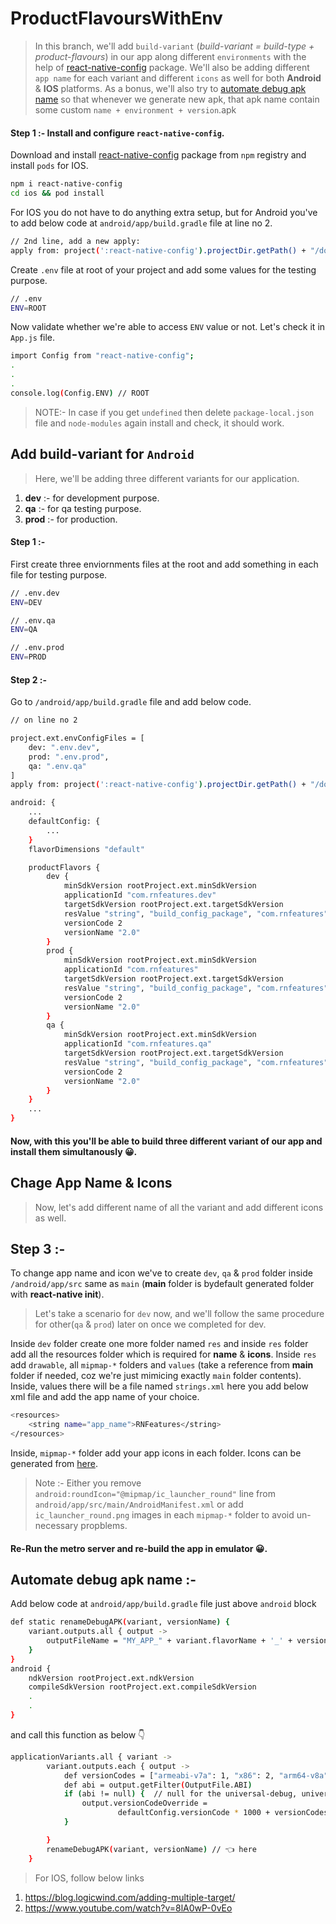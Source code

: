 # ProductFlavoursWithEnv

> In this branch, we'll add `build-variant` (_build-variant = build-type + product-flavours_) in our app along different `environments` with the help of [react-native-config](https://github.com/luggit/react-native-config) package. We'll also be adding different `app name` for each variant and different `icons` as well for both **Android** & **IOS** platforms.
> As a bonus, we'll also try to [automate debug apk name]() so that whenever we generate new apk, that apk name contain some custom `name + environment + version`.apk

#### Step 1 :- Install and configure `react-native-config`.

Download and install [react-native-config](https://www.npmjs.com/package/react-native-config) package from `npm` registry and install `pods` for IOS.

```sh
npm i react-native-config
cd ios && pod install
```

For IOS you do not have to do anything extra setup, but for Android you've to add below code at `android/app/build.gradle` file at line no 2.

```sh
// 2nd line, add a new apply:
apply from: project(':react-native-config').projectDir.getPath() + "/dotenv.gradle"
```

Create `.env` file at root of your project and add some values for the testing purpose.

```sh
// .env
ENV=ROOT
```

Now validate whether we're able to access `ENV` value or not. Let's check it in `App.js` file.

```sh
import Config from "react-native-config";
.
.
.
console.log(Config.ENV) // ROOT
```

> NOTE:- In case if you get `undefined` then delete `package-local.json` file and `node-modules` again install and check, it should work.

## Add build-variant for `Android`

> Here, we'll be adding three different variants for our application.

1. **dev** :- for development purpose.
2. **qa** :- for qa testing purpose.
3. **prod** :- for production.

#### Step 1 :-

First create three enviornments files at the root and add something in each file for testing purpose.

```sh
// .env.dev
ENV=DEV

// .env.qa
ENV=QA

// .env.prod
ENV=PROD
```

#### Step 2 :-

Go to `/android/app/build.gradle` file and add below code.

```sh
// on line no 2

project.ext.envConfigFiles = [
    dev: ".env.dev",
    prod: ".env.prod",
    qa: ".env.qa"
]
apply from: project(':react-native-config').projectDir.getPath() + "/dotenv.gradle"
```

```sh
android: {
    ...
    defaultConfig: {
        ...
    }
    flavorDimensions "default"

    productFlavors {
        dev {
            minSdkVersion rootProject.ext.minSdkVersion
            applicationId "com.rnfeatures.dev"
            targetSdkVersion rootProject.ext.targetSdkVersion
            resValue "string", "build_config_package", "com.rnfeatures"
            versionCode 2
            versionName "2.0"
        }
        prod {
            minSdkVersion rootProject.ext.minSdkVersion
            applicationId "com.rnfeatures"
            targetSdkVersion rootProject.ext.targetSdkVersion
            resValue "string", "build_config_package", "com.rnfeatures"
            versionCode 2
            versionName "2.0"
        }
        qa {
            minSdkVersion rootProject.ext.minSdkVersion
            applicationId "com.rnfeatures.qa"
            targetSdkVersion rootProject.ext.targetSdkVersion
            resValue "string", "build_config_package", "com.rnfeatures"
            versionCode 2
            versionName "2.0"
        }
    }
    ...
}
```

#### Now, with this you'll be able to build three different variant of our app and install them simultanously 😀.

## Chage App Name & Icons

> Now, let's add different name of all the variant and add different icons as well.

## Step 3 :-

To change app name and icon we've to create `dev`, `qa` & `prod` folder inside `/android/app/src` same as `main` (**main** folder is bydefault generated folder with **react-native init**).

> Let's take a scenario for `dev` now, and we'll follow the same procedure for other(`qa` & `prod`) later on once we completed for dev.

Inside `dev` folder create one more folder named `res` and inside `res` folder add all the resources folder which is required for **name** & **icons**.
Inside `res` add `drawable`, all `mipmap-*` folders and `values` (take a reference from **main** folder if needed, coz we're just mimicing exactly `main` folder contents).
Inside, values there will be a file named `strings.xml` here you add below xml file and add the app name of your choice.

```sh
<resources>
    <string name="app_name">RNFeatures</string>
</resources>
```

Inside, `mipmap-*` folder add your app icons in each folder. Icons can be generated from [here](https://appicon.co/).

> Note :- Either you remove `android:roundIcon="@mipmap/ic_launcher_round"` line from `android/app/src/main/AndroidManifest.xml` or add `ic_launcher_round.png` images in each `mipmap-*` folder to avoid un-necessary propblems.

#### Re-Run the metro server and re-build the app in emulator 😀.

## Automate debug apk name :-

Add below code at `android/app/build.gradle` file just above `android` block

```sh
def static renameDebugAPK(variant, versionName) {
    variant.outputs.all { output ->
        outputFileName = "MY_APP_" + variant.flavorName + '_' + versionName  + ".apk"
    }
}
android {
    ndkVersion rootProject.ext.ndkVersion
    compileSdkVersion rootProject.ext.compileSdkVersion
    .
    .
}
```

and call this function as below 👇

```sh
applicationVariants.all { variant ->
        variant.outputs.each { output ->
            def versionCodes = ["armeabi-v7a": 1, "x86": 2, "arm64-v8a": 3, "x86_64": 4]
            def abi = output.getFilter(OutputFile.ABI)
            if (abi != null) {  // null for the universal-debug, universal-release variants
                output.versionCodeOverride =
                        defaultConfig.versionCode * 1000 + versionCodes.get(abi)
            }

        }
        renameDebugAPK(variant, versionName) // 👈 here
    }
```

> For IOS, follow below links

1. https://blog.logicwind.com/adding-multiple-target/
2. https://www.youtube.com/watch?v=8lA0wP-0vEo
